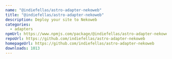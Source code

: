 ```yaml
---
name: "@indiefellas/astro-adapter-nekoweb"
title: "@indiefellas/astro-adapter-nekoweb"
description: Deploy your site to Nekoweb
categories:
  - adapters
npmUrl: https://www.npmjs.com/package/@indiefellas/astro-adapter-nekoweb
repoUrl: https://github.com/indiefellas/astro-adapter-nekoweb
homepageUrl: https://github.com/indiefellas/astro-adapter-nekoweb
downloads: 1013
---
```

